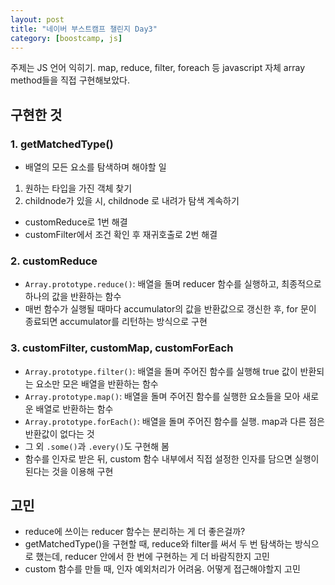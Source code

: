 ```yaml
---
layout: post
title: "네이버 부스트캠프 챌린지 Day3"
category: [boostcamp, js]
---
```


주제는 JS 언어 익히기. map, reduce, filter, foreach 등 javascript 자체 array method들을 직접 구현해보았다.

## **구현한 것**

### **1. getMatchedType()**

- 배열의 모든 요소를 탐색하며 해야할 일

1. 원하는 타입을 가진 객체 찾기
2. childnode가 있을 시, childnode 로 내려가 탐색 계속하기

- customReduce로 1번 해결
- customFilter에서 조건 확인 후 재귀호출로 2번 해결

### **2. customReduce**

- `Array.prototype.reduce()`: 배열을 돌며 reducer 함수를 실행하고, 최종적으로 하나의 값을 반환하는 함수
- 매번 함수가 실행될 때마다 accumulator의 값을 반환값으로 갱신한 후, for 문이 종료되면 accumulator를 리턴하는 방식으로 구현

### **3. customFilter, customMap, customForEach**

- `Array.prototype.filter()`: 배열을 돌며 주어진 함수를 실행해 true 값이 반환되는 요소만 모은 배열을 반환하는 함수
- `Array.prototype.map()`: 배열을 돌며 주어진 함수를 실행한 요소들을 모아 새로운 배열로 반환하는 함수
- `Array.prototype.forEach()`: 배열을 돌며 주어진 함수를 실행. map과 다른 점은 반환값이 없다는 것
- 그 외 `.some()`과 `.every()`도 구현해 봄
- 함수를 인자로 받은 뒤, custom 함수 내부에서 직접 설정한 인자를 담으면 실행이 된다는 것을 이용해 구현

## **고민**

- reduce에 쓰이는 reducer 함수는 분리하는 게 더 좋은걸까?
- getMatchedType()을 구현할 때, reduce와 filter를 써서 두 번 탐색하는 방식으로 했는데, reducer 안에서 한 번에 구현하는 게 더 바람직한지 고민
- custom 함수를 만들 때, 인자 예외처리가 어려움. 어떻게 접근해야할지 고민
